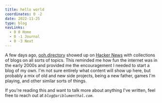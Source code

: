 ```yaml
---
title: hello world
coordinates: 0 -2
date: 2022-11-25
type: blog
navLinks:
  - 0 0 Home
  - 0 -1 Journal
  - 0 -3 Next
---
```


A few days ago, [ooh.directory](https://ooh.directory) showed up on
[Hacker News](https://news.ycombinator.com/item?id=33719983) with collections of
blogs on all sorts of topics. This reminded me how fun the internet was in the
early 2000s and provided me the encouragement I needed to start a blog of my
own. I'm not sure entirely what content will show up here, but probably a mix of
old and new side projects, being a new father, games I'm playing, and other
similar sorts of things.

If you're reading this and want to talk more about anything I've written, feel
free to reach out at _`blog@ariblumenthal.com`_.
